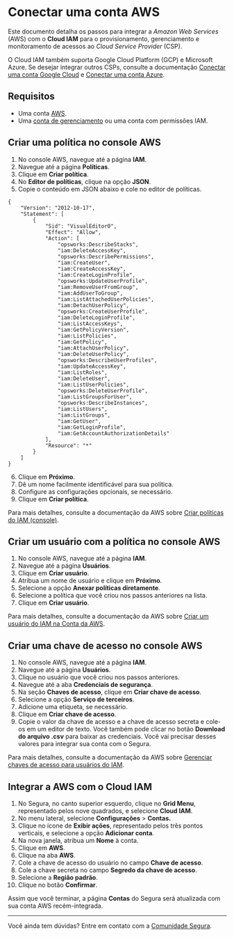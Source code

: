 # Conectar uma conta AWS

Este documento detalha os passos para integrar a *Amazon Web Services* (AWS) com o **Cloud IAM** para o provisionamento, gerenciamento e monitoramento de acessos ao *Cloud Service Provider* (CSP).

O Cloud IAM também suporta Google Cloud Platform (GCP) e Microsoft Azure. Se desejar integrar outros CSPs, consulte a documentação [Conectar uma conta Google Cloud](https://docs.Segura.io/v4/docs/pt/cloud-iam-connect-a-google-cloud-account) e [Conectar uma conta Azure](https://docs.Segura.io/v4/docs/pt/cloud-iam-connect-an-azure-account).

## Requisitos

- Uma conta [AWS](http://console.aws.amazon.com/).  
- Uma [conta de gerenciamento](https://docs.aws.amazon.com/pt_br/organizations/latest/userguide/orgs_getting-started_concepts.html) ou uma conta com permissões IAM.

## Criar uma política no console AWS

1. No console AWS, navegue até a página **IAM**.  
2. Navegue até a página **Políticas**.  
3. Clique em **Criar política**.  
4. No **Editor de políticas**, clique na opção **JSON**.  
5. Copie o conteúdo em JSON abaixo e cole no editor de políticas.

```
{
    "Version": "2012-10-17",
    "Statement": [
        {
            "Sid": "VisualEditor0",
            "Effect": "Allow",
            "Action": [
                "opsworks:DescribeStacks",
                "iam:DeleteAccessKey",
                "opsworks:DescribePermissions",
                "iam:CreateUser",
                "iam:CreateAccessKey",
                "iam:CreateLoginProfile",
                "opsworks:UpdateUserProfile",
                "iam:RemoveUserFromGroup",
                "iam:AddUserToGroup",
                "iam:ListAttachedUserPolicies",
                "iam:DetachUserPolicy",
                "opsworks:CreateUserProfile",
                "iam:DeleteLoginProfile",
                "iam:ListAccessKeys",
                "iam:GetPolicyVersion",
                "iam:ListPolicies",
                "iam:GetPolicy",
                "iam:AttachUserPolicy",
                "iam:DeleteUserPolicy",
                "opsworks:DescribeUserProfiles",
                "iam:UpdateAccessKey",
                "iam:ListRoles",
                "iam:DeleteUser",
                "iam:ListUserPolicies",
                "opsworks:DeleteUserProfile",
                "iam:ListGroupsForUser",
                "opsworks:DescribeInstances",
                "iam:ListUsers",
                "iam:ListGroups",
                "iam:GetUser",
                "iam:GetLoginProfile",
                "iam:GetAccountAuthorizationDetails"
            ],
            "Resource": "*"
        }
    ]
}
```

6. Clique em **Próximo**.  
7. Dê um nome facilmente identificável para sua política.  
8. Configure as configurações opcionais, se necessário.  
9. Clique em **Criar política**.

Para mais detalhes, consulte a documentação da AWS sobre [Criar políticas do IAM (console)](https://docs.aws.amazon.com/pt_br/IAM/latest/UserGuide/access_policies_create-console.html).

## Criar um usuário com a política no console AWS

1. No console AWS, navegue até a página **IAM**.  
2. Navegue até a página **Usuários**.  
3. Clique em **Criar usuário**.  
4. Atribua um nome de usuário e clique em **Próximo**.  
5. Selecione a opção **Anexar políticas diretamente**.  
6. Selecione a política que você criou nos passos anteriores na lista.  
7. Clique em **Criar usuário**.

Para mais detalhes, consulte a documentação da AWS sobre [Criar um usuário do IAM na Conta da AWS](https://docs.aws.amazon.com/pt_br/IAM/latest/UserGuide/id_users_create.html).

## Criar uma chave de acesso no console AWS

1. No console AWS, navegue até a página **IAM**.  
2. Navegue até a página **Usuários**.  
3. Clique no usuário que você criou nos passos anteriores.  
4. Navegue até a aba **Credenciais de segurança**.  
5. Na seção **Chaves de acesso**, clique em **Criar chave de acesso**.  
6. Selecione a opção **Serviço de terceiros**.  
7. Adicione uma etiqueta, se necessário.  
8. Clique em **Criar chave de acesso**.  
9. Copie o valor da chave de acesso e a chave de acesso secreta e cole-os em um editor de texto. Você também pode clicar no botão **Download do arquivo .csv** para baixar as credenciais. Você vai precisar desses valores para integrar sua conta com o Segura.

Para mais detalhes, consulte a documentação da AWS sobre [Gerenciar chaves de acesso para usuários do IAM](https://docs.aws.amazon.com/pt_br/IAM/latest/UserGuide/id_credentials_access-keys.html).

## Integrar a AWS com o Cloud IAM

1. No Segura, no canto superior esquerdo, clique no **Grid Menu**, representado pelos nove quadrados, e selecione **Cloud IAM**.  
2. No menu lateral, selecione **Configurações** \> **Contas.**  
3. Clique no ícone de **Exibir ações**, representado pelos três pontos verticais, e selecione a opção **Adicionar conta**.  
4. Na nova janela, atribua um **Nome** à conta.  
5. Clique em **AWS**.  
6. Clique na aba **AWS**.  
7. Cole a chave de acesso do usuário no campo **Chave de acesso**.  
8. Cole a chave secreta no campo **Segredo da chave de acesso**.  
9. Selecione a **Região padrão**.  
10. Clique no botão **Confirmar**.

Assim que você terminar, a página **Contas** do Segura será atualizada com sua conta AWS recém-integrada.

---
Você ainda tem dúvidas? Entre em contato com a [Comunidade Segura](https://community.Segura.io/).